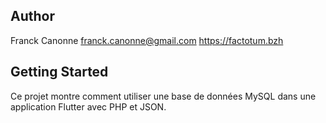 ## Author

Franck Canonne
franck.canonne@gmail.com
https://factotum.bzh

## Getting Started

Ce projet montre comment utiliser une base de données MySQL dans une application Flutter avec PHP et JSON.


